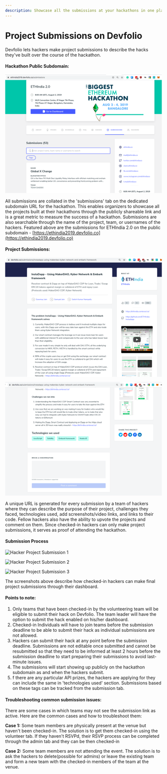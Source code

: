 ```yaml
---
description: Showcase all the submissions at your hackathons in one place!
---
```


# Project Submissions on Devfolio

Devfolio lets hackers make project submissions to describe the hacks they've built over the course of the hackathon. 

#### Hackathon Public Subdomain:

![](../.gitbook/assets/screen-shot-2020-02-22-at-10.38.42-pm.png)

All submissions are collated in the 'submissions' tab on the dedicated subdomain URL for the hackathon. This enables organizers to showcase all the projects built at their hackathons through the publicly shareable link and is a great metric to measure the success of a hackathon. Submissions are also searchable through the name of the project, team, or usernames of the hackers. Featured above are the submissions for ETHIndia 2.0 on the public subdomain - [https://ethindia2019.devfolio.co](https://ethindia2019.devfolio.co)

#### Project Submissions:

![](../.gitbook/assets/screen-shot-2020-02-22-at-10.38.03-pm.png)

![](../.gitbook/assets/screen-shot-2020-02-22-at-10.37.43-pm.png)

A unique URL is generated for every submission by a team of hackers where they can describe the purpose of their project, challenges they faced, technologies used, add screenshots/video links, and links to their code. Fellow hackers also have the ability to upvote the projects and comment on them. Since checked-in hackers can only make project submissions, it serves as proof of attending the hackathon.

#### Submission Process

![Hacker Project Submission 1](https://paper-attachments.dropbox.com/s_79AA7BCB1D1D272F400E172E6EB5A4000E2033A526E3781606D00388734E12F4_1562431808033_Screen+Shot+2019-07-06+at+9.57.23+PM.png)

![Hacker Project Submission 2](https://paper-attachments.dropbox.com/s_79AA7BCB1D1D272F400E172E6EB5A4000E2033A526E3781606D00388734E12F4_1562431808042_Screen+Shot+2019-07-06+at+9.57.41+PM.png)

![Hacker Project Submission 3](https://paper-attachments.dropbox.com/s_79AA7BCB1D1D272F400E172E6EB5A4000E2033A526E3781606D00388734E12F4_1562431808049_Screen+Shot+2019-07-06+at+9.57.58+PM.png)

The screenshots above describe how checked-in hackers can make final project submissions through their dashboard. 

#### Points to note:

1. Only teams that have been checked-in by the volunteering team will be eligible to submit their hack on Devfolio. The team leader will have the option to submit the hack enabled on his/her dashboard. 
2. Checked-in Individuals will have to join teams before the submission deadline to be able to submit their hack as individual submissions are not allowed.
3. Hackers can submit their hack at any point before the submission deadline. Submissions are not editable once submitted and cannot be resubmitted so that they need to be informed at least 2 hours before the submission deadline to start preparing their submissions to avoid last-minute issues.
4. The submissions will start showing up publicly on the hackathon subdomain as and when the hackers submit.
5. f there are any particular API prizes, the hackers are applying for they can include the same in 'technologies used' section. Submissions based on these tags can be tracked from the submission tab.

#### Troubleshooting common submission issues:

There are some cases in which teams may not see the submission link as active. Here are the common cases and how to troubleshoot them:

**Case 1:** Some team members are physically present at the venue but haven't been checked-in. The solution is to get them checked-in using the volunteer tab. If they haven't RSVPd, their RSVP process can be completed through the admin tab and they can be then checked-in

**Case 2:** Some team members are not attending the event. The solution is to ask the hackers to delete\(possible for admins\) or leave the existing team and form a new team with the checked-in members of the team at the venue. 

